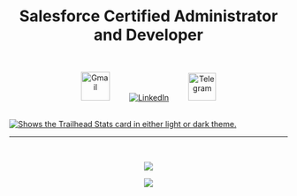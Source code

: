 <h1 align="center">
Salesforce Certified Administrator and Developer
</h1>

<br>

<p align="center">
  <a href="mailto:prem12321kumar@gmail.com"><img src="https://upload.wikimedia.org/wikipedia/commons/7/7e/Gmail_icon_%282020%29.svg" alt="Gmail" style="width: 52px;" /></a>
  &nbsp;&nbsp;&nbsp;&nbsp;&nbsp;&nbsp;&nbsp;
  <a href="https://linkedin.com/in/prem12321kumar"><img src="https://skillicons.dev/icons?i=linkedin" alt="LinkedIn" /></a>
  &nbsp;&nbsp;&nbsp;&nbsp;&nbsp;&nbsp;&nbsp;
  <a href="https://t.me/prem12321kumar"><img src="https://upload.wikimedia.org/wikipedia/commons/8/82/Telegram_logo.svg" alt="Telegram" style="height: 50px;" /></a>
</p>

<br>

<!--TH_Stats:start-->

<a href="https://www.salesforce.com/trailblazer/premkr">
<picture>
    <source media="(prefers-color-scheme: light)" srcset="TS-cards/TScard-light.png">
    <source media="(prefers-color-scheme: dark)" srcset="TS-cards/TScard-dark.png">
    <img alt="Shows the Trailhead Stats card in either light or dark theme." src="TS-cards/TScard-light.png">
</picture>
</a>
<!--TH_Stats:end-->

---
<br>

<p align="center">
  <a href="https://prem-k-r.github.io/">
    <img src="https://skillicons.dev/icons?i=java,python,c,javascript,html,css,mysql&perline=8" />
  </a>
</p>

<p align="center">
  <a href="https://prem-k-r.github.io/">
    <img src="https://skillicons.dev/icons?i=windows,vscode,github" />
  </a>
</p>
